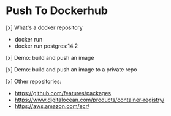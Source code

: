# Push To Dockerhub

[x] What's a docker repository
  - docker run <image name>
  - docker run postgres:14.2

[x] Demo: build and push an image

[x] Demo: build and push an image to a private repo

[x] Other repositories:
  - https://github.com/features/packages
  - https://www.digitalocean.com/products/container-registry/
  - https://aws.amazon.com/ecr/

